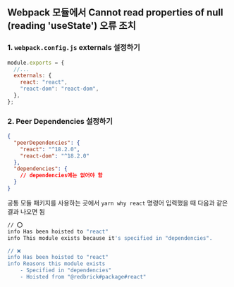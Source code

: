 ## Webpack 모듈에서 Cannot read properties of null (reading 'useState') 오류 조치

### 1. `webpack.config.js` externals 설정하기

```jsx
module.exports = {
  //...
  externals: {
    react: "react",
    "react-dom": "react-dom",
  },
};
```

### 2. Peer Dependencies 설정하기

```json
{
  "peerDependencies": {
    "react": "^18.2.0",
    "react-dom": "^18.2.0"
  },
  "dependencies": {
    // dependencies에는 없어야 함
  }
}
```

공통 모듈 패키지를 사용하는 곳에서 `yarn why react` 명령어 입력했을 때 다음과 같은 결과 나오면 됨

```bash
// ⭕️
info Has been hoisted to "react"
info This module exists because it's specified in "dependencies".

// ❌
info Has been hoisted to "react"
info Reasons this module exists
    - Specified in "dependencies"
    - Hoisted from "@redbrick#package#react"
```
